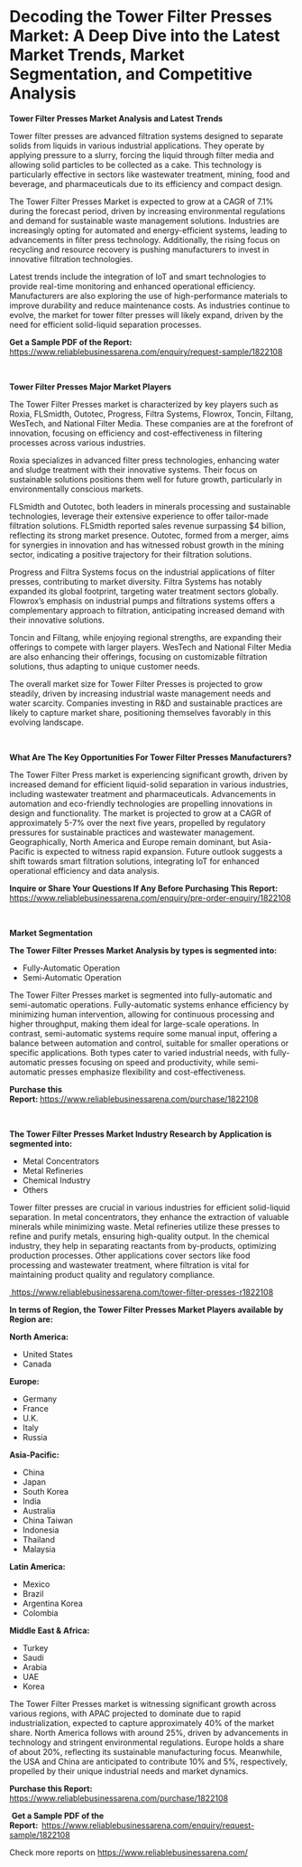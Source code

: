 <p><h1>Decoding the Tower Filter Presses Market: A Deep Dive into the Latest Market Trends, Market Segmentation, and Competitive Analysis</h1></p><p><strong>Tower Filter Presses Market Analysis and Latest Trends</strong></p>
<p><p>Tower filter presses are advanced filtration systems designed to separate solids from liquids in various industrial applications. They operate by applying pressure to a slurry, forcing the liquid through filter media and allowing solid particles to be collected as a cake. This technology is particularly effective in sectors like wastewater treatment, mining, food and beverage, and pharmaceuticals due to its efficiency and compact design.</p><p>The Tower Filter Presses Market is expected to grow at a CAGR of 7.1% during the forecast period, driven by increasing environmental regulations and demand for sustainable waste management solutions. Industries are increasingly opting for automated and energy-efficient systems, leading to advancements in filter press technology. Additionally, the rising focus on recycling and resource recovery is pushing manufacturers to invest in innovative filtration technologies. </p><p>Latest trends include the integration of IoT and smart technologies to provide real-time monitoring and enhanced operational efficiency. Manufacturers are also exploring the use of high-performance materials to improve durability and reduce maintenance costs. As industries continue to evolve, the market for tower filter presses will likely expand, driven by the need for efficient solid-liquid separation processes.</p></p>
<p><strong>Get a Sample PDF of the Report:&nbsp;</strong> <a href="https://www.reliablebusinessarena.com/enquiry/request-sample/1822108?utm_campaign=2004&utm_medium=2&utm_source=Github&utm_content=ia&utm_term=27022025&utm_id=tower-filter-presses">https://www.reliablebusinessarena.com/enquiry/request-sample/1822108</a></p>
<p>&nbsp;</p>
<p><strong>Tower Filter Presses Major Market Players</strong></p>
<p><p>The Tower Filter Presses market is characterized by key players such as Roxia, FLSmidth, Outotec, Progress, Filtra Systems, Flowrox, Toncin, Filtang, WesTech, and National Filter Media. These companies are at the forefront of innovation, focusing on efficiency and cost-effectiveness in filtering processes across various industries.</p><p>Roxia specializes in advanced filter press technologies, enhancing water and sludge treatment with their innovative systems. Their focus on sustainable solutions positions them well for future growth, particularly in environmentally conscious markets.</p><p>FLSmidth and Outotec, both leaders in minerals processing and sustainable technologies, leverage their extensive experience to offer tailor-made filtration solutions. FLSmidth reported sales revenue surpassing $4 billion, reflecting its strong market presence. Outotec, formed from a merger, aims for synergies in innovation and has witnessed robust growth in the mining sector, indicating a positive trajectory for their filtration solutions.</p><p>Progress and Filtra Systems focus on the industrial applications of filter presses, contributing to market diversity. Filtra Systems has notably expanded its global footprint, targeting water treatment sectors globally. Flowrox’s emphasis on industrial pumps and filtrations systems offers a complementary approach to filtration, anticipating increased demand with their innovative solutions.</p><p>Toncin and Filtang, while enjoying regional strengths, are expanding their offerings to compete with larger players. WesTech and National Filter Media are also enhancing their offerings, focusing on customizable filtration solutions, thus adapting to unique customer needs.</p><p>The overall market size for Tower Filter Presses is projected to grow steadily, driven by increasing industrial waste management needs and water scarcity. Companies investing in R&D and sustainable practices are likely to capture market share, positioning themselves favorably in this evolving landscape.</p></p>
<p>&nbsp;</p>
<p><strong>What Are The Key Opportunities For Tower Filter Presses Manufacturers?</strong></p>
<p><p>The Tower Filter Press market is experiencing significant growth, driven by increased demand for efficient liquid-solid separation in various industries, including wastewater treatment and pharmaceuticals. Advancements in automation and eco-friendly technologies are propelling innovations in design and functionality. The market is projected to grow at a CAGR of approximately 5-7% over the next five years, propelled by regulatory pressures for sustainable practices and wastewater management. Geographically, North America and Europe remain dominant, but Asia-Pacific is expected to witness rapid expansion. Future outlook suggests a shift towards smart filtration solutions, integrating IoT for enhanced operational efficiency and data analysis.</p></p>
<p><strong>Inquire or Share Your Questions If Any Before Purchasing This Report:</strong> <a href="https://www.reliablebusinessarena.com/enquiry/pre-order-enquiry/1822108?utm_campaign=2004&utm_medium=2&utm_source=Github&utm_content=ia&utm_term=27022025&utm_id=tower-filter-presses">https://www.reliablebusinessarena.com/enquiry/pre-order-enquiry/1822108</a></p>
<p>&nbsp;</p>
<p><strong>Market Segmentation</strong></p>
<p><strong>The Tower Filter Presses Market Analysis by types is segmented into:</strong></p>
<p><ul><li>Fully-Automatic Operation</li><li>Semi-Automatic Operation</li></ul></p>
<p><p>The Tower Filter Presses market is segmented into fully-automatic and semi-automatic operations. Fully-automatic systems enhance efficiency by minimizing human intervention, allowing for continuous processing and higher throughput, making them ideal for large-scale operations. In contrast, semi-automatic systems require some manual input, offering a balance between automation and control, suitable for smaller operations or specific applications. Both types cater to varied industrial needs, with fully-automatic presses focusing on speed and productivity, while semi-automatic presses emphasize flexibility and cost-effectiveness.</p></p>
<p><strong>Purchase this Report:&nbsp;</strong><a href="https://www.reliablebusinessarena.com/purchase/1822108?utm_campaign=2004&utm_medium=2&utm_source=Github&utm_content=ia&utm_term=27022025&utm_id=tower-filter-presses">https://www.reliablebusinessarena.com/purchase/1822108</a></p>
<p>&nbsp;</p>
<p><strong>The Tower Filter Presses Market Industry Research by Application is segmented into:</strong></p>
<p><ul><li>Metal Concentrators</li><li>Metal Refineries</li><li>Chemical Industry</li><li>Others</li></ul></p>
<p><p>Tower filter presses are crucial in various industries for efficient solid-liquid separation. In metal concentrators, they enhance the extraction of valuable minerals while minimizing waste. Metal refineries utilize these presses to refine and purify metals, ensuring high-quality output. In the chemical industry, they help in separating reactants from by-products, optimizing production processes. Other applications cover sectors like food processing and wastewater treatment, where filtration is vital for maintaining product quality and regulatory compliance.</p></p>
<p><a href="https://www.reliablebusinessarena.com/tower-filter-presses-r1822108?utm_campaign=2004&utm_medium=2&utm_source=Github&utm_content=ia&utm_term=27022025&utm_id=tower-filter-presses">&nbsp;https://www.reliablebusinessarena.com/tower-filter-presses-r1822108</a></p>
<p><strong>In terms of Region, the Tower Filter Presses Market Players available by Region are:</strong></p>
<p>
    <p> <strong> North America: </strong>
        <ul>
            <li>United States</li>
            <li>Canada</li>
        </ul>
        </p> 
    <p> <strong> Europe: </strong>
        <ul>
            <li>Germany</li>
            <li>France</li>
            <li>U.K.</li>
            <li>Italy</li>
            <li>Russia</li>
        </ul>
        </p> 
    <p> <strong> Asia-Pacific: </strong>
        <ul>
            <li>China</li>
            <li>Japan</li>
            <li>South Korea</li>
            <li>India</li>
            <li>Australia</li>
            <li>China Taiwan</li>
            <li>Indonesia</li>
            <li>Thailand</li>
            <li>Malaysia</li>
        </ul>
        </p> 
    <p> <strong> Latin America: </strong>
        <ul>
            <li>Mexico</li>
            <li>Brazil</li>
            <li>Argentina Korea</li>
            <li>Colombia</li>
        </ul>
        </p> 
    <p> <strong> Middle East & Africa: </strong>
        <ul>
            <li>Turkey</li>
            <li>Saudi</li>
            <li>Arabia</li>
            <li>UAE</li>
            <li>Korea</li>
        </ul>
    </p>
    </p>
<p><p>The Tower Filter Presses market is witnessing significant growth across various regions, with APAC projected to dominate due to rapid industrialization, expected to capture approximately 40% of the market share. North America follows with around 25%, driven by advancements in technology and stringent environmental regulations. Europe holds a share of about 20%, reflecting its sustainable manufacturing focus. Meanwhile, the USA and China are anticipated to contribute 10% and 5%, respectively, propelled by their unique industrial needs and market dynamics.</p></p>
<p><strong>Purchase this Report: </strong><a href="https://www.reliablebusinessarena.com/purchase/1822108?utm_campaign=2004&utm_medium=2&utm_source=Github&utm_content=ia&utm_term=27022025&utm_id=tower-filter-presses">https://www.reliablebusinessarena.com/purchase/1822108</a></p>
<p>&nbsp;<strong>Get a Sample PDF of the Report:&nbsp;&nbsp;</strong><a href="https://www.reliablebusinessarena.com/enquiry/request-sample/1822108?utm_campaign=2004&utm_medium=2&utm_source=Github&utm_content=ia&utm_term=27022025&utm_id=tower-filter-presses">https://www.reliablebusinessarena.com/enquiry/request-sample/1822108</a></p>
<p><strong></strong></p>
<p>Check more reports on <a href="https://www.reliablebusinessarena.com/?utm_campaign=2004&utm_medium=2&utm_source=Github&utm_content=ia&utm_term=27022025&utm_id=tower-filter-presses">https://www.reliablebusinessarena.com/</a></p>